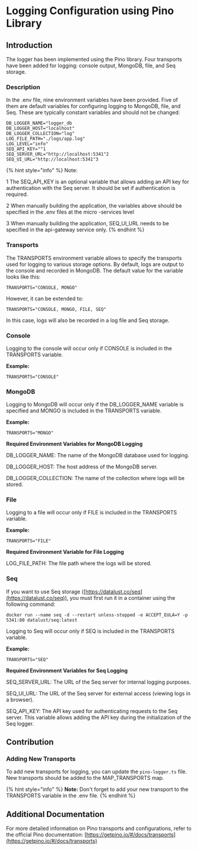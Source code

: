 # Logging Configuration using Pino Library

## Introduction

The logger has been implemented using the Pino library. Four transports have been added for logging: console output, MongoDB, file, and Seq storage.

### Description

In the .env file, nine environment variables have been provided. Five of them are default variables for configuring logging to MongoDB, file, and Seq. These are typically constant variables and should not be changed:

```
DB_LOGGER_NAME="logger_db
DB_LOGGER_HOST="localhost"
DB_LOGGER_COLLECTION="log"
LOG_FILE_PATH="./logs/app.log"
LOG_LEVEL="info"
SEQ_API_KEY=""1
SEQ_SERVER_URL="http://localhost:5341"2
SEQ_UI_URL="http://localhost:5341"3
```

{% hint style="info" %}
Note:

1 The SEQ\_API\_KEY is an optional variable that allows adding an API key for authentication with the Seq server. It should be set if authentication is required.

2 When manually building the application, the variables above should be specified in the .env files at the micro -services level

3 When manually building the application, SEQ\_UI\_URL needs to be specified in the api-gateway service only.
{% endhint %}

### Transports

The TRANSPORTS environment variable allows to specify the transports used for logging to various storage options. By default, logs are output to the console and recorded in MongoDB. The default value for the variable looks like this:

```
TRANSPORTS="CONSOLE, MONGO"
```

However, it can be extended to:

```
TRANSPORTS="CONSOLE, MONGO, FILE, SEQ"
```

In this case, logs will also be recorded in a log file and Seq storage.

### Console

Logging to the console will occur only if CONSOLE is included in the TRANSPORTS variable.&#x20;

**Example:**

```
TRANSPORTS="CONSOLE"
```

### MongoDB

Logging to MongoDB will occur only if the DB\_LOGGER\_NAME variable is specified and MONGO is included in the TRANSPORTS variable.&#x20;

**Example:**

```
TRANSPORTS="MONGO"
```

**Required Environment Variables for MongoDB Logging**

DB\_LOGGER\_NAME: The name of the MongoDB database used for logging.

DB\_LOGGER\_HOST: The host address of the MongoDB server.

DB\_LOGGER\_COLLECTION: The name of the collection where logs will be stored.

### File

Logging to a file will occur only if FILE is included in the TRANSPORTS variable.&#x20;

**Example:**

```
TRANSPORTS="FILE"
```

**Required Environment Variable for File Logging**

LOG\_FILE\_PATH: The file path where the logs will be stored.

### Seq

If you want to use Seq storage ([https://datalust.co/seq](https://datalust.co/seq)), you must first run it in a container using the following command:

```
docker run --name seq -d --restart unless-stopped -e ACCEPT_EULA=Y -p 5341:80 datalust/seq:latest
```

Logging to Seq will occur only if SEQ is included in the TRANSPORTS variable.&#x20;

**Example:**

```
TRANSPORTS="SEQ"
```

**Required Environment Variables for Seq Logging**

SEQ\_SERVER\_URL: The URL of the Seq server for internal logging purposes.

SEQ\_UI\_URL: The URL of the Seq server for external access (viewing logs in a browser).

SEQ\_API\_KEY: The API key used for authenticating requests to the Seq server. This variable allows adding the API key during the initialization of the Seq logger.

## Contribution

### Adding New Transports

To add new transports for logging, you can update the `pino-logger.ts` file. New transports should be added to the MAP\_TRANSPORTS map.

{% hint style="info" %}
**Note:** Don't forget to add your new transport to the TRANSPORTS variable in the .env file.
{% endhint %}

## Additional Documentation

For more detailed information on Pino transports and configurations, refer to the official Pino documentation: [https://getpino.io/#/docs/transports](https://getpino.io/#/docs/transports)
